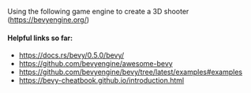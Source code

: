 Using the following game engine to create a 3D shooter (https://bevyengine.org/)

#### Helpful links so far:
- https://docs.rs/bevy/0.5.0/bevy/
- https://github.com/bevyengine/awesome-bevy
- https://github.com/bevyengine/bevy/tree/latest/examples#examples
- https://bevy-cheatbook.github.io/introduction.html